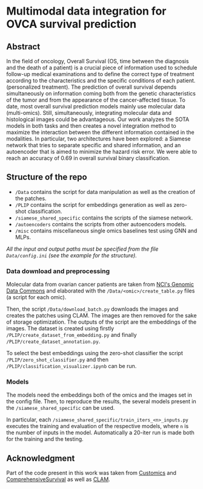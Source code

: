 # Multimodal data integration for OVCA survival prediction

## Abstract

In the field of oncology, Overall Survival (OS, time between the diagnosis and the death of a patient) is a crucial piece of information used to schedule follow-up medical examinations and to define the correct type of treatment according to the characteristics and the specific conditions of each patient. (personalized treatment). The prediction of overall survival depends simultaneously on information coming both from the genetic characteristics of the tumor and from the appearance of the cancer-affected tissue.
To date, most overall survival prediction models mainly use molecular data (multi-omics). Still, simultaneously, integrating molecular data and histological images could be advantageous. Our work analyzes the SOTA models in both tasks and then creates a novel integration method to maximize the interaction between the different information contained in the modalities. In particular, two architectures have been explored: a Siamese network that tries to separate specific and shared information, and an autoencoder that is aimed to minimize the hazard risk error.
We were able to reach an accuracy of 0.69 in overall survival binary classification.

## Structure of the repo

- `/Data` contains the script for data manipulation as well as the creation of the patches.
- `/PLIP` contains the script for embeddings generation as well as zero-shot classification.
- `/siamese_shared_specific` contains the scripts of the siamese network.
- `/autoencoders` contains the scripts from other autoencoders models.
- `/misc` contains miscellaneous single omics baselines test using GNN and MLPs.

*All the input and output paths must be specified from the file `Data/config.ini` (see the example for the structure).*

### Data download and preprocessing

Molecular data from ovarian cancer patients are taken from [NCI's Genomic Data Commons](https://gdc.cancer.gov/) and elaborated with the `/Data/<omic>/create_table.py` files (a script for each omic).

Then, the script `/Data/download_batch.py` downloads the images and creates the patches using CLAM. The images are then removed for the sake of storage optimization. The outputs of the script are the embeddings of the images. The dataset is created using firstly `/PLIP/create_dataset_from_embedding.py` and finally `/PLIP/create_dataset_annotation.py`.

To select the best embeddings using the zero-shot classifier the script `/PLIP/zero_shot_classifier.py` and then `/PLIP/classification_visualizer.ipynb` can be run. 

### Models

The models need the embeddings both of the omics and the images set in the config file. 
Then, to reproduce the results, the several models present in the `/siamese_shared_specific` can be used. 

In particular, each `/siamese_shared_specific/train_iters_<n>_inputs.py` executes the training and evaluation of the respective models, where `n` is the number of inputs in the model. Automatically a 20-iter run is made both for the training and the testing.

## Acknowledgment 

Part of the code present in this work was taken from [Customics](https://github.com/HakimBenkirane/CustOmics/tree/main) and [ComprehensiveSurvival](https://github.com/githyr/ComprehensiveSurvival) as well as [CLAM](https://github.com/mahmoodlab/CLAM).

